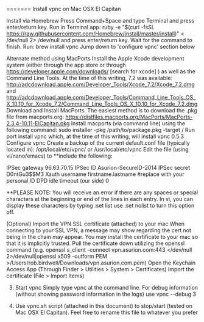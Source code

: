 =======
Install vpnc on Mac OSX El Capitan

Install via Homebrew
Press Command+Space and type Terminal and press enter/return key.
Run in Terminal app:
 ruby -e "$(curl -fsSL https://raw.githubusercontent.com/Homebrew/install/master/install)" < /dev/null 2> /dev/null
 and press enter/return key. Wait for the command to finish.
Run:
 brew install vpnc
Jump down to 'configure vpnc' section below

Alternate method using MacPorts
Install the Apple Xcode development system (either through the app store or through https://developer.apple.com/downloads/  [search for xcode] ) as well as the Command Line Tools.  At the time of this writing, 7.2 was available:
http://adcdownload.apple.com/Developer_Tools/Xcode_7.2/Xcode_7.2.dmg
and
http://adcdownload.apple.com/Developer_Tools/Command_Line_Tools_OS_X_10.10_for_Xcode_7.2/Command_Line_Tools_OS_X_10.10_for_Xcode_7.2.dmg
Download and Install MacPorts.  The easiest method is to download the .pkg file from macports.org:  https://distfiles.macports.org/MacPorts/MacPorts-2.3.4-10.11-ElCapitan.pkg
Install macports (via command line) using the following command:  sudo installer -pkg /path/to/package.pkg -target /
Run port install vpnc which, at the time of this writing, will install vpnc 0.5.3
Configure vpnc
Create a backup of the current default.conf file (typically located in): /opt/local/etc/vpnc/ or /usr/local/etc/vpnc
Edit the file (using vi/nano/emacs) to **include the following:

IPSec gateway 96.63.70.15
IPSec ID Asurion-SecureID-2014
IPSec secret D0ntGu3$$M3
Xauth username firstname.lastname #replace with your personal ID
DPD idle timeout (our side) 0

**PLEASE NOTE:  You will receive an error if there are any spaces or special characters at the beginning or end of the lines in each entry.  In vi, you can display these characters by typing :set list use :set nolist to turn this option off.

(Optional) Import the VPN SSL certificate (attached) to your mac
When connecting to your SSL VPN, a message may show regarding the cert not being in the chain may appear.  You may install the certificate to your mac so that it is implicitly trusted.
Pull the certificate down utilizing the openssl command (e.g.  openssl s_client -connect vpn.asurion.com:443 </dev/null 2>/dev/null|openssl x509 -outform PEM >/Users/rob.birdwell/Downloads/vpn.asurion.com.pem)
Open the Keychain Access App (Through Finder > Utilities > System > Certificates)
Import the certificate (File > Import Items)

3. Start vpnc
Simply type vpnc at the command line.  For debug information (without showing password information in the logs) use vpnc --debug 3

4. Use vpnc.sh script (attached in this document) to stop/start (tested on Mac OSX El Capitan).  Feel free to rename this file to whatever you prefer
